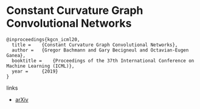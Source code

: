 # Constant Curvature Graph Convolutional Networks

```
@inproceedings{kgcn_icml20,
  title = 	 {Constant Curvature Graph Convolutional Networks},
  author = 	 {Gregor Bachmann and Gary Becigneul and Octavian-Eugen Ganea},
  booktitle = 	 {Proceedings of the 37th International Conference on Machine Learning (ICML)},
  year = 	 {2019}
}
```

links
- [arXiv](https://arxiv.org/abs/1911.05076)
